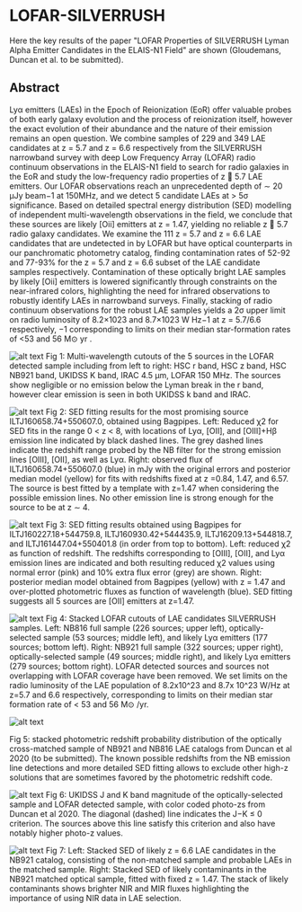 # LOFAR-SILVERRUSH

Here the key results of the paper "LOFAR Properties of SILVERRUSH Lyman Alpha Emitter Candidates in the ELAIS-N1 Field" are shown (Gloudemans, Duncan et al. to be submitted).

## Abstract
Lyα emitters (LAEs) in the Epoch of Reionization (EoR) offer valuable probes of both early galaxy evolution and the process of
reionization itself, however the exact evolution of their abundance and the nature of their emission remains an open question. We
combine samples of 229 and 349 LAE candidates at z = 5.7 and z = 6.6 respectively from the SILVERRUSH narrowband survey
with deep Low Frequency Array (LOFAR) radio continuum observations in the ELAIS-N1 field to search for radio galaxies in the
EoR and study the low-frequency radio properties of z 􏰀 5.7 LAE emitters. Our LOFAR observations reach an unprecedented depth
of ∼ 20 μJy beam−1 at 150MHz, and we detect 5 candidate LAEs at > 5σ significance. Based on detailed spectral energy distribution
(SED) modelling of independent multi-wavelength observations in the field, we conclude that these sources are likely [Oii] emitters
at z = 1.47, yielding no reliable z 􏰀 5.7 radio galaxy candidates. We examine the 111 z = 5.7 and z = 6.6 LAE candidates that
are undetected in by LOFAR but have optical counterparts in our panchromatic photometry catalog, finding contamination rates of
52-92 and 77-93% for the z = 5.7 and z = 6.6 subset of the LAE candidate samples respectively. Contamination of these optically
bright LAE samples by likely [Oii] emitters is lowered significantly through constraints on the near-infrared colors, highlighting the
need for infrared observations to robustly identify LAEs in narrowband surveys. Finally, stacking of radio continuum observations for
the robust LAE samples yields a 2σ upper limit on radio luminosity of 8.2×1023 and 8.7×1023 W Hz−1 at z = 5.7/6.6 respectively, −1
 corresponding to limits on their median star-formation rates of <53 and 56 M⊙ yr .


![alt text](https://github.com/AnniekGloudemans/LOFAR-SILVERRUSH/blob/master/multiwavelength_cutouts_5_sources.png)
Fig 1: Multi-wavelength cutouts of the 5 sources in the LOFAR detected sample including from left to right: HSC r band, HSC z band, HSC NB921 band, UKIDSS K band, IRAC 4.5 μm, LOFAR 150 MHz. The sources show negligible or no emission below the Lyman break in the r band, however clear emission is seen in both UKIDSS k band and IRAC.

![alt text](https://github.com/AnniekGloudemans/LOFAR-SILVERRUSH/blob/master/sed_fitting_candidate_ILTJ160658.74+550607.0.png)
Fig 2: SED fitting results for the most promising source ILTJ160658.74+550607.0, obtained using Bagpipes. Left: Reduced χ2 for SED fits in the range 0 < z < 8, with locations of Lyα, [OII], and [OIII]+Hβ emission line indicated by black dashed lines. The grey dashed lines indicate the redshift range probed by the NB filter for the strong emission lines [OIII], [OII], as well as Lyα. Right: observed flux of ILTJ160658.74+550607.0 (blue) in mJy with the original errors and posterior median model (yellow) for fits with redshifts fixed at z =0.84, 1.47, and 6.57. The source is best fitted by a template with z=1.47 when considering the possible emission lines. No other emission line is strong enough for the source to be at z ∼ 4.

![alt text](https://github.com/AnniekGloudemans/LOFAR-SILVERRUSH/blob/master/sed_fits_4_sources.png)
Fig 3: SED fitting results obtained using Bagpipes for ILTJ160227.18+544759.8, ILTJ160930.42+544435.9, ILTJ16209.13+544818.7, and ILTJ161447.04+550401.8 (in order from top to bottom). Left: reduced χ2 as function of redshift. The redshifts corresponding to [OIII], [OII], and Lyα emission lines are indicated and both resulting reduced χ2 values using normal error (pink) and 10% extra flux error (grey) are shown. Right: posterior median model obtained from Bagpipes (yellow) with z = 1.47 and over-plotted photometric fluxes as function of wavelength (blue). SED fitting suggests all 5 sources are [OII] emitters at z=1.47.

![alt text](https://github.com/AnniekGloudemans/LOFAR-SILVERRUSH/blob/master/LOFAR_stacks_all.png)
Fig 4: Stacked LOFAR cutouts of LAE candidates SILVERRUSH samples. Left: NB816 full sample (226 sources; upper left), optically- selected sample (53 sources; middle left), and likely Lyα emitters (177 sources; bottom left). Right: NB921 full sample (322 sources; upper right), optically-selected sample (49 sources; middle right), and likely Lyα emitters (279 sources; bottom right). LOFAR detected sources and sources not overlapping with LOFAR coverage have been removed. We set limits on the radio luminosity of the LAE population of 8.2x10^23 and 8.7x 10^23 W/Hz at z=5.7 and 6.6 respectively, corresponding to limits on their median star formation rate of < 53 and 56 M⊙ /yr.

![alt text](https://github.com/AnniekGloudemans/LOFAR-SILVERRUSH/blob/master/lofar_silverrush_pz_stack.png)

Fig 5: stacked photometric redshift probability distribution of the optically cross-matched sample of NB921 and NB816 LAE catalogs from Duncan et al 2020 (to be submitted). The known possible redshifts from the NB emission line detections and more detailed SED fitting allows to exclude other high-z solutions that are sometimes favored by the photometric redshift code.

![alt text](https://github.com/AnniekGloudemans/LOFAR-SILVERRUSH/blob/master/J_K_mag_photoz_optically_selected.png)
Fig 6: UKIDSS J and K band magnitude of the optically-selected sample and LOFAR detected sample, with color coded photo-zs from Duncan et al 2020. The diagonal (dashed) line indicates the J−K ≤ 0 criterion. The sources above this line satisfy this criterion and also have notably higher photo-z values.

![alt text](https://github.com/AnniekGloudemans/LOFAR-SILVERRUSH/blob/master/sed_fits_stacks.png)
Fig 7: Left: Stacked SED of likely z = 6.6 LAE candidates in the NB921 catalog, consisting of the non-matched sample and probable LAEs in the matched sample. Right: Stacked SED of likely contaminants in the NB921 matched optical sample, fitted with fixed z = 1.47. The stack of likely contaminants shows brighter NIR and MIR fluxes highlighting the importance of using NIR data in LAE selection.
